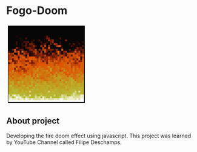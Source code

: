 # Fogo-Doom
![Snapshot by Effect Fire from Doom](./design/Fogo-Doom.jpg/)

## About project
Developing the fire doom effect using javascript.
This project was learned by YouTube Channel called Filipe Deschamps.
